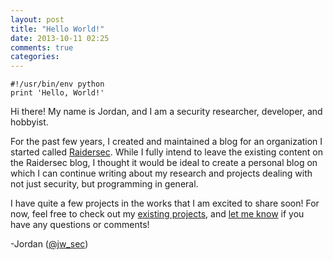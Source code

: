 ```yaml
---
layout: post
title: "Hello World!"
date: 2013-10-11 02:25
comments: true
categories:
---
```

```
#!/usr/bin/env python
print 'Hello, World!'
```

Hi there! My name is Jordan, and I am a security researcher, developer, and hobbyist.

For the past few years, I created and maintained a blog for an organization I started called [Raidersec](http://raidersec.blogspot.com). While I fully intend to leave the existing content on the Raidersec blog, I thought it would be ideal to create a personal blog on which I can continue writing about my research and projects dealing with not just security, but programming in general.

I have quite a few projects in the works that I am excited to share soon! For now, feel free to check out my [existing projects](/projects), and [let me know](/contact) if you have any questions or comments!

-Jordan ([@jw_sec](http://twitter.com/jw_sec))
